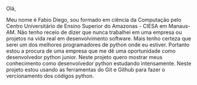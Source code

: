 Olá,

Meu nome é Fabio Diego, sou formado em ciência da Computação pelo Centro Universitário de Ensino Superior do Amazonas - CIESA em Manaus-AM.
    Não tenho receio de dizer que nunca trabalhei em uma empresa ou projetos na vida real em desenvolvimento software. Mais tenho certeza que serei um dos melhores programadores de python onde eu estiver. Portanto estou a procura de uma empresa que me dê uma oportunidade como desenvolvedor python junior.
    Neste projeto quero mostrar meus conhecimento como desenvolvedor python estudando intensamente. Neste projeto estou usando as ferramentas do Git e Github para fazer o vercionamento dos códigos python.